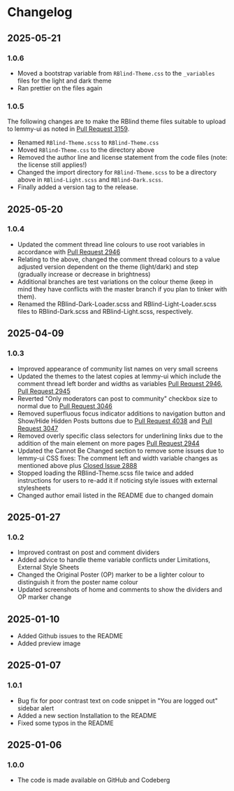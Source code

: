 # Changelog

## 2025-05-21

### 1.0.6

- Moved a bootstrap variable from `RBlind-Theme.css` to the `_variables` files for the light and dark theme
- Ran prettier on the files again

### 1.0.5

The following changes are to make the RBlind theme files suitable to upload to lemmy-ui as noted in [Pull Request 3159](https://github.com/LemmyNet/lemmy-ui/pull/3159).

- Renamed `RBlind-Theme.scss` to `RBlind-Theme.css`
- Moved `RBlind-Theme.css` to the directory above
- Removed the author line and license statement from the code files (note: the license still applies!)
- Changed the import directory for `RBlind-Theme.scss` to be a directory above in `RBlind-Light.scss` and `RBlind-Dark.scss`.
- Finally added a version tag to the release.

## 2025-05-20

### 1.0.4

- Updated the comment thread line colours to use root variables in accordance with [Pull Request 2946](https://github.com/LemmyNet/lemmy-ui/pull/2946)
- Relating to the above, changed the comment thread colours to a value adjusted version dependent on the theme (light/dark) and step (gradually increase or decrease in brightness)
- Additional branches are test variations on the colour theme (keep in mind they have conflicts with the master branch if you plan to tinker with them).
- Renamed the RBlind-Dark-Loader.scss and RBlind-Light-Loader.scss files to RBlind-Dark.scss and RBlind-Light.scss, respectively.

## 2025-04-09

### 1.0.3

- Improved appearance of community list names on very small screens
- Updated the themes to the latest copies at lemmy-ui which include the comment thread left border and widths as variables [Pull Request 2946](https://github.com/LemmyNet/lemmy-ui/pull/2946), [Pull Request 2945](https://github.com/LemmyNet/lemmy-ui/pull/2945)
- Reverted "Only moderators can post to community" checkbox size to normal due to [Pull Request 3046](https://github.com/LemmyNet/lemmy-ui/pull/3046)
- Removed superfluous focus indicator additions to navigation button and Show/Hide Hidden Posts buttons due to [Pull Request 4038](https://github.com/LemmyNet/lemmy-ui/pull/3048) and [Pull Request 3047](https://github.com/LemmyNet/lemmy-ui/pull/3047)
- Removed overly specific class selectors for underlining links due to the addition of the main element on more pages [Pull Request 2944](https://githu.cbom/LemmyNet/lemmy-ui/pull/2944)
- Updated the Cannot Be Changed section to remove some issues due to lemmy-ui CSS fixes: The comment left and width variable changes as mentioned above plus [Closed Issue 2888](https://github.com/LemmyNet/lemmy-ui/issues/2888)
- Stopped loading the RBlind-Theme.scss file twice and added instructions for users to re-add it if noticing style issues with external stylesheets
- Changed author email listed in the README due to changed domain

## 2025-01-27

### 1.0.2

- Improved contrast on post and comment dividers
- Added advice to handle theme variable conflicts under Limitations, External Style Sheets
- Changed the Original Poster (OP) marker to be a lighter colour to distinguish it from the poster name colour
- Updated screenshots of home and comments to show the dividers and OP marker change

## 2025-01-10

- Added Github issues to the README
- Added preview image

## 2025-01-07

### 1.0.1

- Bug fix for poor contrast text on code snippet in "You are logged out" sidebar alert
- Added a new section Installation to the README
- Fixed some typos in the README

## 2025-01-06

### 1.0.0

- The code is made available on GitHub and Codeberg
